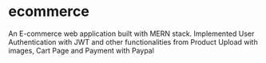 # ecommerce
An E-commerce web application built with MERN stack. Implemented User Authentication with JWT and other functionalities from Product Upload with images, Cart Page and Payment with Paypal
